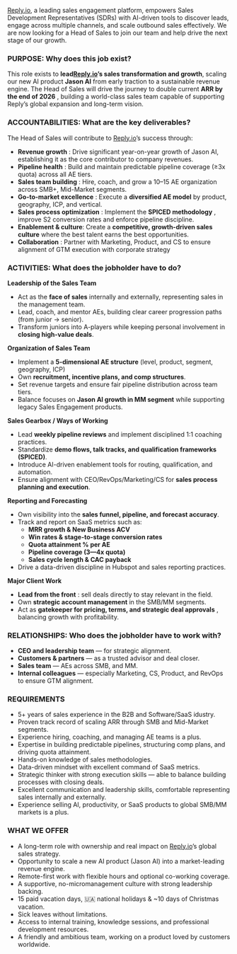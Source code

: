 [Reply.io](http://reply.io/), a leading sales engagement platform, empowers
Sales Development Representatives (SDRs) with AI-driven tools to discover
leads, engage across multiple channels, and scale outbound sales effectively.
We are now looking for a Head of Sales to join our team and help drive the
next stage of our growth.

### **PURPOSE: Why does this job exist?**

This role exists to **lead[Reply.io](http://reply.io/)’s sales transformation
and growth**, scaling our new AI product **Jason AI** from early traction to a
sustainable revenue engine. The Head of Sales will drive the journey to double
current **ARR by the end of 2026** , building a world-class sales team capable
of supporting Reply’s global expansion and long-term vision.

### **ACCOUNTABILITIES: What are the key deliverables?**

The Head of Sales will contribute to [Reply.io](http://reply.io/)’s success
through:

  * **Revenue growth** : Drive significant year-on-year growth of Jason AI, establishing it as the core contributor to company revenues.
  * **Pipeline health** : Build and maintain predictable pipeline coverage (≥3x quota) across all AE tiers.
  * **Sales team building** : Hire, coach, and grow a 10–15 AE organization across SMB+, Mid-Market segments.
  * **Go-to-market excellence** : Execute a **diversified AE model** by product, geography, ICP, and vertical.
  * **Sales process optimization** : Implement the **SPICED methodology** , improve S2 conversion rates and enforce pipeline discipline.
  * **Enablement & culture**: Create a **competitive, growth-driven sales culture** where the best talent earns the best opportunities.
  * **Collaboration** : Partner with Marketing, Product, and CS to ensure alignment of GTM execution with corporate strategy

### **ACTIVITIES: What does the jobholder have to do?**

**Leadership of the Sales Team**

  * Act as the **face of sales** internally and externally, representing sales in the management team.
  * Lead, coach, and mentor AEs, building clear career progression paths (from junior → senior).
  * Transform juniors into A-players while keeping personal involvement in **closing high-value deals**.

**Organization of Sales Team**

  * Implement a **5-dimensional AE structure** (level, product, segment, geography, ICP)
  * Own **recruitment, incentive plans, and comp structures**.
  * Set revenue targets and ensure fair pipeline distribution across team tiers.
  * Balance focuses on **Jason AI growth in MM segment** while supporting legacy Sales Engagement products.

**Sales Gearbox / Ways of Working**

  * Lead **weekly pipeline reviews** and implement disciplined 1:1 coaching practices.
  * Standardize **demo flows, talk tracks, and qualification frameworks (SPICED)**.
  * Introduce AI-driven enablement tools for routing, qualification, and automation.
  * Ensure alignment with CEO/RevOps/Marketing/CS for **sales process planning and execution**.

**Reporting and Forecasting**

  * Own visibility into the **sales funnel, pipeline, and forecast accuracy**.
  * Track and report on SaaS metrics such as:
    * **MRR growth & New Business ACV**
    * **Win rates & stage-to-stage conversion rates**
    * **Quota attainment % per AE**
    * **Pipeline coverage (3—4x quota)**
    * **Sales cycle length & CAC payback**
  * Drive a data-driven discipline in Hubspot and sales reporting practices.

**Major Client Work**

  * **Lead from the front** : sell deals directly to stay relevant in the field.
  * Own **strategic account management** in the SMB/MM segments.
  * Act as **gatekeeper for pricing, terms, and strategic deal approvals** , balancing growth with profitability.

### **RELATIONSHIPS: Who does the jobholder have to work with?**

  * **CEO and leadership team** — for strategic alignment.
  * **Customers & partners** — as a trusted advisor and deal closer.
  * **Sales team** — AEs across SMB, and MM.
  * **Internal colleagues** — especially Marketing, CS, Product, and RevOps to ensure GTM alignment.

### REQUIREMENTS

  * 5+ years of sales experience in the B2B and Software/SaaS idustry.
  * Proven track record of scaling ARR through SMB and Mid-Market segments.
  * Experience hiring, coaching, and managing AE teams is a plus.
  * Expertise in building predictable pipelines, structuring comp plans, and driving quota attainment.
  * Hands-on knowledge of sales methodologies.
  * Data-driven mindset with excellent command of SaaS metrics.
  * Strategic thinker with strong execution skills — able to balance building processes with closing deals.
  * Excellent communication and leadership skills, comfortable representing sales internally and externally.
  * Experience selling AI, productivity, or SaaS products to global SMB/MM markets is a plus.

### WHAT WE OFFER

  * A long-term role with ownership and real impact on [Reply.io](http://reply.io/)’s global sales strategy.
  * Opportunity to scale a new AI product (Jason AI) into a market-leading revenue engine.
  * Remote-first work with flexible hours and optional co-working coverage.
  * A supportive, no-micromanagement culture with strong leadership backing.
  * 15 paid vacation days, 🇺🇦 national holidays & ~10 days of Christmas vacation.
  * Sick leaves without limitations.
  * Access to internal training, knowledge sessions, and professional development resources.
  * A friendly and ambitious team, working on a product loved by customers worldwide.